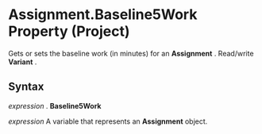 
# Assignment.Baseline5Work Property (Project)

Gets or sets the baseline work (in minutes) for an  **Assignment** . Read/write **Variant** .


## Syntax

 _expression_ . **Baseline5Work**

 _expression_ A variable that represents an **Assignment** object.

